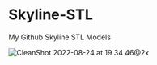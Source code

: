 # Skyline-STL
My Github Skyline STL Models

![CleanShot 2022-08-24 at 19 34 46@2x](https://user-images.githubusercontent.com/54872601/186408412-a8d2d55f-03c7-4f2e-b50e-62b298159ffb.png)
